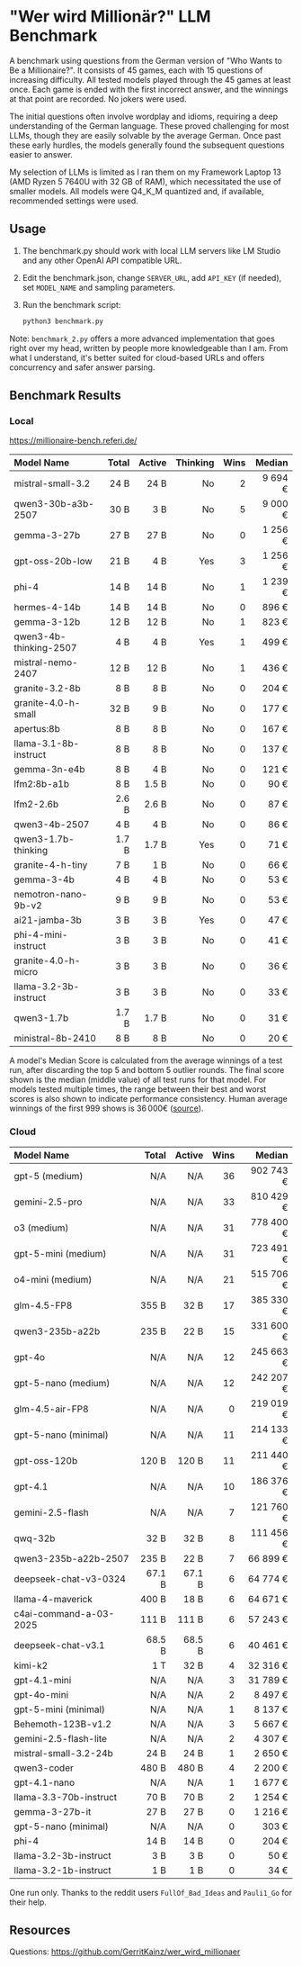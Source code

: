 # "Wer wird Millionär?" LLM Benchmark

A benchmark using questions from the German version of "Who Wants to Be a Millionaire?". It consists of 45 games, each with 15 questions of increasing difficulty. All tested models played through the 45 games at least once. Each game is ended with the first incorrect answer, and the winnings at that point are recorded. No jokers were used.

The initial questions often involve wordplay and idioms, requiring a deep understanding of the German language. These proved challenging for most LLMs, though they are easily solvable by the average German. Once past these early hurdles, the models generally found the subsequent questions easier to answer.

My selection of LLMs is limited as I ran them on my Framework Laptop 13 (AMD Ryzen 5 7640U with 32 GB of RAM), which necessitated the use of smaller models. All models were Q4_K_M quantized and, if available, recommended settings were used.
## Usage

1. The benchmark.py should work with local LLM servers like LM Studio and any other OpenAI API compatible URL.

2. Edit the benchmark.json, change `SERVER_URL`, add `API_KEY` (if needed), set `MODEL_NAME` and sampling parameters.

3. Run the benchmark script:
   
   ```bash
   python3 benchmark.py
   ```

Note: `benchmark_2.py` offers a more advanced implementation that goes right over my head, written by people more knowledgeable than I am. From what I understand, it's better suited for cloud-based URLs and offers concurrency and safer answer parsing.

## Benchmark Results

### Local
https://millionaire-bench.referi.de/

| Model Name             | Total | Active | Thinking | Wins |  Median |
| :--------------------- | ----: | -----: | -------: | ---: | ------: |
| mistral-small-3.2      |  24 B |   24 B |       No |    2 | 9 694 € |
| qwen3-30b-a3b-2507     |  30 B |    3 B |       No |    5 | 9 000 € |
| gemma-3-27b            |  27 B |   27 B |       No |    0 | 1 256 € |
| gpt-oss-20b-low        |  21 B |    4 B |      Yes |    3 | 1 256 € |
| phi-4                  |  14 B |   14 B |       No |    1 | 1 239 € |
| hermes-4-14b           |  14 B |   14 B |       No |    0 |   896 € |
| gemma-3-12b            |  12 B |   12 B |       No |    1 |   823 € |
| qwen3-4b-thinking-2507 |   4 B |    4 B |      Yes |    1 |   499 € |
| mistral-nemo-2407      |  12 B |   12 B |       No |    1 |   436 € |
| granite-3.2-8b         |   8 B |    8 B |       No |    0 |   204 € |
| granite-4.0-h-small    |  32 B |    9 B |       No |    0 |   177 € |
| apertus:8b             |   8 B |    8 B |       No |    0 |   167 € |
| llama-3.1-8b-instruct  |   8 B |    8 B |       No |    0 |   137 € |
| gemma-3n-e4b           |   8 B |    4 B |       No |    0 |   121 € |
| lfm2:8b-a1b            |   8 B |  1.5 B |       No |    0 |    90 € |
| lfm2-2.6b              | 2.6 B |  2.6 B |       No |    0 |    87 € |
| qwen3-4b-2507          |   4 B |    4 B |       No |    0 |    86 € |
| qwen3-1.7b-thinking    | 1.7 B |  1.7 B |      Yes |    0 |    71 € |
| granite-4-h-tiny       |   7 B |    1 B |       No |    0 |    66 € |
| gemma-3-4b             |   4 B |    4 B |       No |    0 |    53 € |
| nemotron-nano-9b-v2    |   9 B |    9 B |       No |    0 |    53 € |
| ai21-jamba-3b          |   3 B |    3 B |      Yes |    0 |    47 € |
| phi-4-mini-instruct    |   3 B |    3 B |       No |    0 |    41 € |
| granite-4.0-h-micro    |   3 B |    3 B |       No |    0 |    36 € |
| llama-3.2-3b-instruct  |   3 B |    3 B |       No |    0 |    33 € |
| qwen3-1.7b             | 1.7 B |  1.7 B |       No |    0 |    31 € |
| ministral-8b-2410      |   8 B |    8 B |       No |    0 |    20 € |

A model's Median Score is calculated from the average winnings of a test run, after discarding the top 5 and bottom 5 outlier rounds. The final score shown is the median (middle value) of all test runs for that model. For models tested multiple times, the range between their best and worst scores is also shown to indicate performance consistency. Human average winnings of the first 999 shows is 36 000€ ([source](https://www.stern.de/kultur/tv/jubilaeum-von--wer-wird-millionaer---zahlen-und-fakten-aus-999-ausgaben-3605146.html)).

### Cloud

| Model Name             |  Total | Active | Wins |    Median |
| :--------------------- | -----: | -----: | ---: | --------: |
| gpt-5 (medium)         |    N/A |    N/A |   36 | 902 743 € |
| gemini-2.5-pro         |    N/A |    N/A |   33 | 810 429 € |
| o3 (medium)            |    N/A |    N/A |   31 | 778 400 € |
| gpt-5-mini (medium)    |    N/A |    N/A |   31 | 723 491 € |
| o4-mini (medium)       |    N/A |    N/A |   21 | 515 706 € |
| glm-4.5-FP8            |  355 B |   32 B |   17 | 385 330 € |
| qwen3-235b-a22b        |  235 B |   22 B |   15 | 331 600 € |
| gpt-4o                 |    N/A |    N/A |   12 | 245 663 € |
| gpt-5-nano (medium)    |    N/A |    N/A |   12 | 242 207 € |
| glm-4.5-air-FP8        |    N/A |    N/A |    0 | 219 019 € |
| gpt-5-nano (minimal)   |    N/A |    N/A |   11 | 214 133 € |
| gpt-oss-120b           |  120 B |  120 B |   11 | 211 440 € |
| gpt-4.1                |    N/A |    N/A |   10 | 186 376 € |
| gemini-2.5-flash       |    N/A |    N/A |    7 | 121 760 € |
| qwq-32b                |   32 B |   32 B |    8 | 111 456 € |
| qwen3-235b-a22b-2507   |  235 B |   22 B |    7 |  66 899 € |
| deepseek-chat-v3-0324  | 67.1 B | 67.1 B |    6 |  64 774 € |
| llama-4-maverick       |  400 B |   18 B |    6 |  64 671 € |
| c4ai-command-a-03-2025 |  111 B |  111 B |    6 |  57 243 € |
| deepseek-chat-v3.1     | 68.5 B | 68.5 B |    6 |  40 461 € |
| kimi-k2                |    1 T |   32 B |    4 |  32 316 € |
| gpt-4.1-mini           |    N/A |    N/A |    3 |  31 789 € |
| gpt-4o-mini            |    N/A |    N/A |    2 |   8 497 € |
| gpt-5-mini (minimal)   |    N/A |    N/A |    1 |   8 137 € |
| Behemoth-123B-v1.2     |    N/A |    N/A |    3 |   5 667 € |
| gemini-2.5-flash-lite  |    N/A |    N/A |    2 |   4 307 € |
| mistral-small-3.2-24b  |   24 B |   24 B |    1 |   2 650 € |
| qwen3-coder            |  480 B |  480 B |    4 |   2 200 € |
| gpt-4.1-nano           |    N/A |    N/A |    1 |   1 677 € |
| llama-3.3-70b-instruct |   70 B |   70 B |    2 |   1 254 € |
| gemma-3-27b-it         |   27 B |   27 B |    0 |   1 216 € |
| gpt-5-nano (minimal)   |    N/A |    N/A |    0 |     303 € |
| phi-4                  |   14 B |   14 B |    0 |     204 € |
| llama-3.2-3b-instruct  |    3 B |    3 B |    0 |      50 € |
| llama-3.2-1b-instruct  |    1 B |    1 B |    0 |      34 € |

One run only. Thanks to the reddit users `FullOf_Bad_Ideas` and `Pauli1_Go` for their help.

## Resources

Questions: https://github.com/GerritKainz/wer_wird_millionaer
